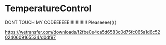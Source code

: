 # TemperatureControl
DONT TOUCH MY CODEEEEEE!!!!!!!!!!!!!! Pleaseeee((((


https://wetransfer.com/downloads/f2fbe0e4ca5d6583c0d75fc065a1d6c520240609165534/d0df97

